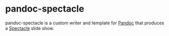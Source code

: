 
pandoc-spectacle
================

pandoc-spectacle is a custom writer and template for [Pandoc][] that
produces a [Spectacle][] slide show.

[Pandoc]: http://pandoc.org
[Spectacle]: http://github.com/formidablelabs/spectacle

